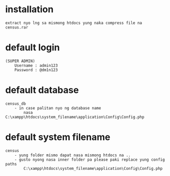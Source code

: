 # installation
	extract nyo lng sa mismong htdocs yung naka compress file na census.rar
# default login
	(SUPER ADMIN)
		Username : admin123
		Password : @dm1n123

# default database
	census_db
		- in case palitan nyo ng database name
			nasa C:\xampp\htdocs\system_filename\application\Config\Config.php

# default system filename
	census
		- yung folder mismo dapat nasa mismong htdocs na .. 
		- gusto nyong nasa inner folder pa please paki replace yung config paths
			C:\xampp\htdocs\system_filename\application\Config\Config.php

